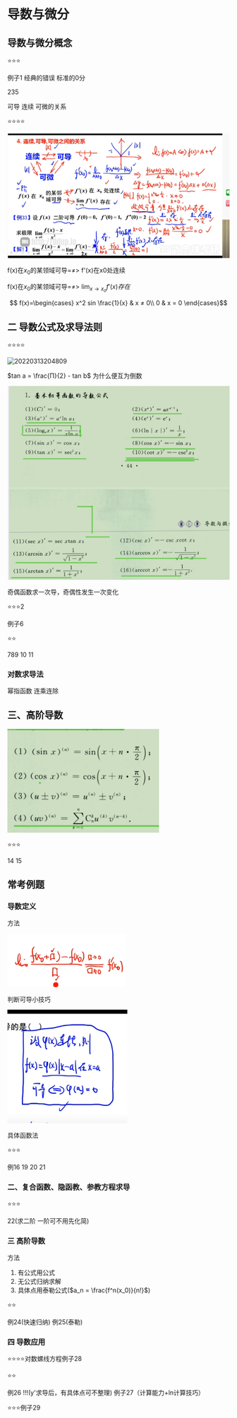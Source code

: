 # 导数与微分

## 导数与微分概念

⭐⭐⭐

例子1 经典的错误 标准的0分

235

可导 连续 可微的关系

⭐⭐⭐⭐

![20220310214007](https://raw.githubusercontent.com/Logible/Image/main/note_image/20220310214007.png)

f(x)在$x_0$的某领域可导=≠> f'(x)在x0处连续

f(x)在$x_0$的某领域可导=≠> $\displaystyle \lim_{x \to x_o} f'(x)存在$

$$ f(x)=\begin{cases}
x^2 sin \frac{1}{x} & x ≠ 0\\
0 & x = 0
\end{cases}$$

## 二 导数公式及求导法则

⭐⭐⭐⭐

![20220313204809](https://raw.githubusercontent.com/Logible/Image/main/Vnote_image/20220313204809.png)

$tan a = \frac{Π}{2} - tan b$ 为什么便互为倒数

![20220313163754](https://raw.githubusercontent.com/Logible/Image/main/note_image/20220313163754.png)

奇偶函数求一次导，奇偶性发生一次变化

⭐⭐⭐2

例子6

⭐⭐

789 10 11

### 对数求导法

幂指函数 连乘连除

## 三、高阶导数

![20220315114640](https://raw.githubusercontent.com/Logible/Image/main/note_image/20220315114640.png)

⭐⭐⭐

14 15

## 常考例题

### 导数定义

方法

![20220315153558](https://raw.githubusercontent.com/Logible/Image/main/note_image/20220315153558.png)

判断可导小技巧

![20220315161627](https://raw.githubusercontent.com/Logible/Image/main/note_image/20220315161627.png)

具体函数法

⭐⭐⭐

例16 19 20 21

### 二、复合函数、隐函教、参教方程求导

⭐⭐⭐

22(求二阶 一阶可不用先化简)

### 三 高阶导数

方法

1. 有公式用公式
2. 无公式归纳求解
3. 具体点用泰勒公式($a_n = \frac{f^n(x_0)}{n!}$)

⭐⭐

例24(快速归纳)
例25(泰勒)

### 四 导数应用

⭐⭐⭐⭐对数螺线方程例子28

⭐⭐

例26 !!!(y'求导后，有具体点可不整理)
例子27（计算能力+ln计算技巧）

⭐⭐⭐例子29
